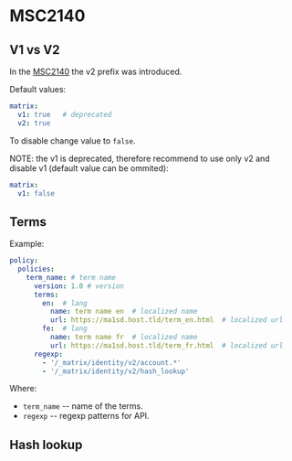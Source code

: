 # MSC2140

## V1 vs V2
In the [MSC2140](https://github.com/matrix-org/matrix-doc/pull/2140) the v2 prefix was introduced.

Default values:
```.yaml
matrix:
  v1: true   # deprecated
  v2: true
```

To disable change value to `false`.

NOTE: the v1 is deprecated, therefore recommend to use only v2 and disable v1 (default value can be ommited):
```.yaml
matrix:
  v1: false
```

## Terms

Example:
```.yaml
policy:
  policies:
    term_name: # term name
      version: 1.0 # version
      terms:
        en:  # lang
          name: term name en  # localized name
          url: https://ma1sd.host.tld/term_en.html  # localized url
        fe:  # lang 
          name: term name fr  # localized name
          url: https://ma1sd.host.tld/term_fr.html  # localized url
      regexp:
        - '/_matrix/identity/v2/account.*'
        - '/_matrix/identity/v2/hash_lookup'
```
Where:

- `term_name` -- name of the terms.
- `regexp` -- regexp patterns for API.


## Hash lookup

